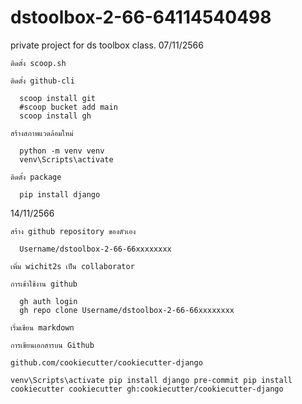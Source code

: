 # dstoolbox-2-66-64114540498
private project for ds toolbox class.
07/11/2566

    ติดตั้ง scoop.sh

    ติดตั้ง github-cli

      scoop install git
      #scoop bucket add main
      scoop install gh

    สร้างสภาพแวดล้อมใหม่

      python -m venv venv
      venv\Scripts\activate

    ติดตั้ง package

      pip install django

14/11/2566

    สร้าง github repository ของตัวเอง

      Username/dstoolbox-2-66-66xxxxxxxx

    เพิ่ม wichit2s เป็น collaborator

    การเข้าใช้งาน github

      gh auth login
      gh repo clone Username/dstoolbox-2-66-66xxxxxxxx

    เริ่มเขียน markdown

    การเขียนเอกสารบน Github

    github.com/cookiecutter/cookiecutter-django

    venv\Scripts\activate pip install django pre-commit pip install cookiecutter cookiecutter gh:cookiecutter/cookiecutter-django
